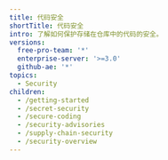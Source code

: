 ```yaml
---
title: 代码安全
shortTitle: 代码安全
intro: 了解如何保护存储在仓库中的代码的安全。
versions:
  free-pro-team: '*'
  enterprise-server: '>=3.0'
  github-ae: '*'
topics:
  - Security
children:
  - /getting-started
  - /secret-security
  - /secure-coding
  - /security-advisories
  - /supply-chain-security
  - /security-overview
---
```


